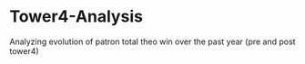 # Tower4-Analysis
Analyzing evolution of patron total theo win over the past year (pre and post tower4)
